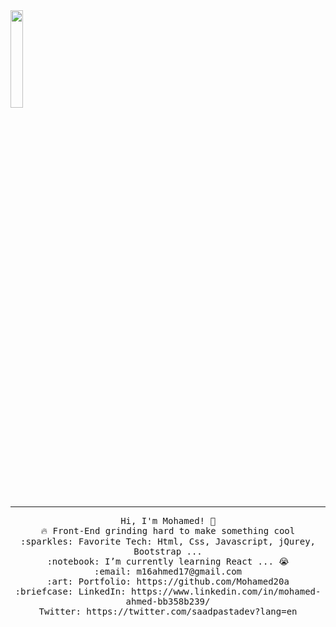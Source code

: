 <img src="https://github.com/Mohamed20a/Mohamed20a/blob/main/photo.jpeg" width="20%"/>
 <hr></hr>
<p align="center" font-size="30px">
  <samp>
    Hi, I'm Mohamed! 👋 <br>
    🔥 Front-End grinding hard to make something cool  <br>
    :sparkles: Favorite Tech: Html, Css, Javascript, jQurey, Bootstrap ... <br>
    :notebook: I’m currently learning React ... 😭  <br>
    :email:	m16ahmed17@gmail.com <br>
    :art: Portfolio: https://github.com/Mohamed20a <br>
    :briefcase: LinkedIn: https://www.linkedin.com/in/mohamed-ahmed-bb358b239/ <br>
                Twitter: https://twitter.com/saadpastadev?lang=en
  </samp>
</p>

